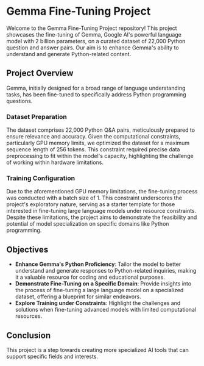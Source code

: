# Gemma Fine-Tuning Project

Welcome to the Gemma Fine-Tuning Project repository! This project showcases the fine-tuning of Gemma, Google AI's powerful language model with 2 billion parameters, on a curated dataset of 22,000 Python question and answer pairs. Our aim is to enhance Gemma's ability to understand and generate Python-related content.


## Project Overview

Gemma, initially designed for a broad range of language understanding tasks, has been fine-tuned to specifically address Python programming questions.


### Dataset Preparation

The dataset comprises 22,000 Python Q&A pairs, meticulously prepared to ensure relevance and accuracy. 
Given the computational constraints, particularly GPU memory limits, we optimized the dataset for a maximum sequence length of 256 tokens. This constraint required precise data preprocessing to fit within the model's capacity, highlighting the challenge of working within hardware limitations.


### Training Configuration

Due to the aforementioned GPU memory limitations, the fine-tuning process was conducted with a batch size of 1. 
This constraint underscores the project's exploratory nature, serving as a starter template for those interested in fine-tuning large language models under resource constraints. 
Despite these limitations, the project aims to demonstrate the feasibility and potential of model specialization on specific domains like Python programming.


## Objectives

- **Enhance Gemma's Python Proficiency**: Tailor the model to better understand and generate responses to Python-related inquiries, making it a valuable resource for coding and educational purposes.
- **Demonstrate Fine-Tuning on a Specific Domain**: Provide insights into the process of fine-tuning a large language model on a specialized dataset, offering a blueprint for similar endeavors.
- **Explore Training under Constraints**: Highlight the challenges and solutions when fine-tuning advanced models with limited computational resources.

## Conclusion

This project is a step towards creating more specialized AI tools that can support specific fields and interests. 

